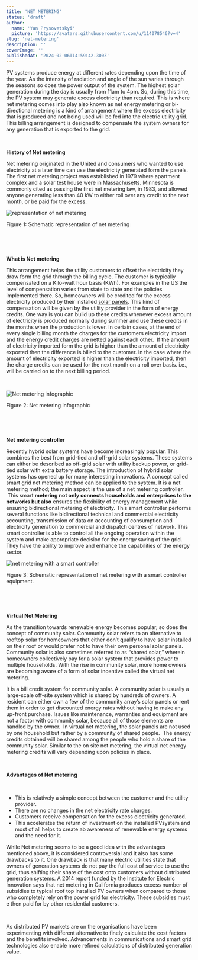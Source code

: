 ```yaml
---
title: 'NET METERING'
status: 'draft'
author:
  name: 'Yan Prysovetskyi'
  picture: 'https://avatars.githubusercontent.com/u/114078546?v=4'
slug: 'net-metering'
description: ''
coverImage: ''
publishedAt: '2024-02-06T14:59:42.300Z'
---
```


PV systems produce energy at different rates depending upon the time of the year. As the intensity of radiation and angle of the sun varies through the seasons so does the power output of the system. The highest solar generation during the day is usually from 11am to 4pm. So, during this time, the PV system may generate excess electricity than required. This is where net metering comes into play also known as net energy metering or bi- directional metering is a kind of arrangement where the excess electricity that is produced and not being used will be fed into the electric utility grid. This billing arrangement is designed to compensate the system owners for any generation that is exported to the grid.

 

**History of Net metering**

Net metering originated in the United and consumers who wanted to use electricity at a later time can use the electricity generated form the panels. The first net metering project was established in 1979 where apartment complex and a solar test house were in Massachusetts. Minnesota is commonly cited as passing the first net metering law, in 1983, and allowed anyone generating less than 40 kW to either roll over any credit to the next month, or be paid for the excess.

![representation of net metering](https://ae-solar.com/wp-content/uploads/2021/07/image001.jpg)

Figure 1: Schematic representation of net metering

 

 

**What is Net metering**

This arrangement helps the utility customers to offset the electricity they draw form the grid through the billing cycle. The customer is typically compensated on a Kilo-watt hour basis (KWh). For examples in the US the level of compensation varies from state to state and the policies implemented there. So, homeowners will be credited for the excess electricity produced by their installed [solar panels](https://ae-solar.com/products-list/). This kind of compensation will be given by the utility provider in the form of energy credits. One way is you can build up these credits whenever excess amount of electricity is produced normally during summer and use these credits in the months when the production is lower. In certain cases, at the end of every single billing month the charges for the customers electricity import and the energy credit charges are netted against each other.  If the amount of electricity imported form the grid is higher than the amount of electricity exported then the difference is billed to the customer. In the case where the amount of electricity exported is higher than the electricity imported, then the charge credits can be used for the next month on a roll over basis. i.e., will be carried on to the next billing period.

 

![Net metering infographic](https://ae-solar.com/wp-content/uploads/2021/07/image002.jpg)

Figure 2: Net metering infographic

 

 

**Net metering controller**

Recently hybrid solar systems have become increasingly popular. This combines the best from grid-tied and off-grid solar systems. These systems can either be described as off-grid solar with utility backup power, or grid-tied solar with extra battery storage. The introduction of hybrid solar systems has opened up for many interesting innovations. A concept called smart grid net metering method can be applied to the system. It is a net metering method; the main aspect is the use of a net metering controller.  This smart **metering not only connects households and enterprises to the networks but also** ensures the flexibility of energy management while ensuring bidirectional metering of electricity. This smart controller performs several functions like bidirectional technical and commercial electricity accounting, transmission of data on accounting of consumption and electricity generation to commercial and dispatch centres of network. This smart controller is able to control all the ongoing operation within the system and make appropriate decision for the energy saving of the grid. They have the ability to improve and enhance the capabilities of the energy sector.

![net metering with a smart controller](https://ae-solar.com/wp-content/uploads/2021/07/image003.jpg)

Figure 3: Schematic representation of net metering with a smart controller equipment.

 

 

**Virtual Net Metering**

As the transition towards renewable energy becomes popular, so does the concept of community solar. Community solar refers to an alternative to rooftop solar for homeowners that either don’t qualify to have solar installed on their roof or would prefer not to have their own personal solar panels. Community solar is also sometimes referred to as “shared solar,” wherein homeowners collectively pay for a solar system that provides power to multiple households. With the rise in community solar, more home owners are becoming aware of a form of solar incentive called the virtual net metering.

It is a bill credit system for community solar. A community solar is usually a large-scale off-site system which is shared by hundreds of owners. A resident can either own a few of the community array’s solar panels or rent them in order to get discounted energy rates without having to make any up-front purchase. Issues like maintenance, warranties and equipment are not a factor with community solar, because all of those elements are handled by the owner.  In virtual net metering, the solar panels are not used by one household but rather by a community of shared people.  The energy credits obtained will be shared among the people who hold a share of the community solar. Similar to the on site net metering, the virtual net energy metering credits will vary depending upon policies in place.

 

**Advantages of Net metering**

 

- This is relatively a simple concept between the customer and the utility provider.
- There are no changes in the net electricity rate charges.
- Customers receive compensation for the excess electricity generated.
- This accelerates the return of investment on the installed PVsystem and most of all helps to create ab awareness of renewable energy systems and the need for it.

While Net metering seems to be a good idea with the advantages mentioned above, it is considered controversial and it also has some drawbacks to it. One drawback is that many electric utilities state that owners of generation systems do not pay the full cost of service to use the grid, thus shifting their share of the cost onto customers without distributed generation systems. A 2014 report funded by the Institute for Electric Innovation says that net metering in California produces excess number of subsidies to typical roof top installed PV owners when compared to those who completely rely on the power grid for electricity. These subsidies must e then paid for by other residential customers.

 

As distributed PV markets are on the organisations have been experimenting with different alternative to finely calculate the cost factors and the benefits involved. Advancements in communications and smart grid technologies also enable more refined calculations of distributed generation value.